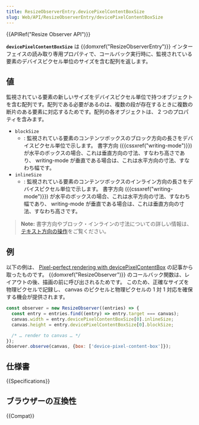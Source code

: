 ```yaml
---
title: ResizeObserverEntry.devicePixelContentBoxSize
slug: Web/API/ResizeObserverEntry/devicePixelContentBoxSize
---
```


{{APIRef("Resize Observer API")}}

**`devicePixelContentBoxSize`** は {{domxref("ResizeObserverEntry")}} インターフェイスの読み取り専用プロパティで、コールバック実行時に、監視されている要素のデバイスピクセル単位のサイズを含む配列を返します。

## 値

監視されている要素の新しいサイズをデバイスピクセル単位で持つオブジェクトを含む配列です。配列である必要があるのは、複数の段が存在するときに複数の断片のある要素に対応するためです。配列の各オブジェクトは、 2 つのプロパティを含みます。

- `blockSize`
  - : 監視されている要素のコンテンツボックスのブロック方向の長さをデバイスピクセル単位で示します。
    書字方向 ({{cssxref("writing-mode")}}) が水平のボックスの場合、これは垂直方向の寸法、すなわち高さであり、 writing-mode が垂直である場合は、これは水平方向の寸法、すなわち幅です。
- `inlineSize`
  - : 監視されている要素のコンテンツボックスのインライン方向の長さをデバイスピクセル単位で示します。
    書字方向 ({{cssxref("writing-mode")}}) が水平のボックスの場合、これは水平方向の寸法、すなわち幅であり、 writing-mode が垂直である場合は、これは垂直方向の寸法、すなわち高さです。

> **Note:** 書字方向やブロック・インラインの寸法についての詳しい情報は、[テキスト方向の操作](/ja/docs/Learn/CSS/Building_blocks/Handling_different_text_directions)をご覧ください。

## 例

以下の例は、 [Pixel-perfect rendering with devicePixelContentBox](https://web.dev/device-pixel-content-box/) の記事から取ったものです。
{{domxref("ResizeObserver")}} のコールバック関数は、レイアウトの後、描画の前に呼び出されるためです。
このため、正確なサイズを物理ピクセルで記録し、 canvas のピクセルと物理ピクセルの 1 対 1 対応を確保する機会が提供されます。

```js
const observer = new ResizeObserver((entries) => {
  const entry = entries.find((entry) => entry.target === canvas);
  canvas.width = entry.devicePixelContentBoxSize[0].inlineSize;
  canvas.height = entry.devicePixelContentBoxSize[0].blockSize;

  /* … render to canvas … */
});
observer.observe(canvas, {box: ['device-pixel-content-box']});
```

## 仕様書

{{Specifications}}

## ブラウザーの互換性

{{Compat}}
